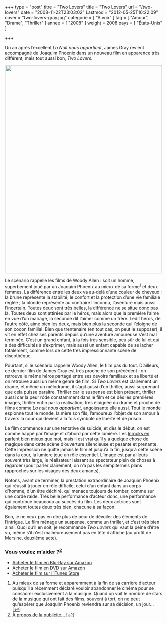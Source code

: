 +++
type = "post"
titre = "Two Lovers"
title = "Two Lovers"
url = "/two-lovers"
date = "2008-11-22T23:03:02"
Lastmod = "2012-05-25T10:22:09"
cover = "two-lovers-gray.jpg"
categorie = [ "À voir" ]
tag = [ "Amour", "Drame", "Thriller" ]
annee = [ "2008" ]
weight = 2008
pays = [ "États-Unis" ]

+++

<p>Un an après l&rsquo;excellent <em>La Nuit nous appartient</em>, James Gray revient accompagné de Joaquim Phoenix dans un nouveau film en apparence très différent, mais tout aussi bon, <em>Two Lovers</em>.</p>
<p style="text-align: center;"><img class="size-full wp-image-946 aligncenter" title="twolovers1" src="twolovers1.jpg" alt="" width="500" height="666" /></p>
<p>Le scénario rappelle les films de Woody Allen : soit un homme, superbement joué par un Joaquim Phoenix au mieux de sa forme<sup><a href="#footnote_0_947" id="identifier_0_947" class="footnote-link footnote-identifier-link" title="Au mieux de sa forme et apparemment &agrave; la fin de sa carri&egrave;re d&rsquo;acteur puisqu&rsquo;il a r&eacute;cemment d&eacute;clar&eacute; vouloir abandonner le cin&eacute;ma pour se consacrer exclusivement &agrave; la musique. Quand on voit le nombre de stars de la musique qui ont fait des films, souvent &agrave; tort, on ne peut qu&rsquo;esp&eacute;rer que Joaquim Phoenix reviendra sur sa d&eacute;cision, un jour&hellip;">1</a></sup> et deux femmes. La différence entre les deux va au-delà d&rsquo;une couleur de cheveux : la brune représente la stabilité, le confort et la protection d&rsquo;une vie familiale réglée ; la blonde représente au contraire l&rsquo;inconnu, l&rsquo;aventure mais aussi l&rsquo;incertain. Toutes deux sont très belles, la différence ne se situe donc pas là. Toutes deux sont attirées par le héros, mais alors que la première l&rsquo;aime en vue d&rsquo;un mariage, la seconde dit l&rsquo;aimer comme un frère. Ledit héros, de l&rsquo;autre côté, aime bien les deux, mais bien plus la seconde qui l&rsquo;éloigne de son cocon familial. Bien que trentenaire (en tout cas, on peut le supposer), il vit en effet chez ses parents depuis qu&rsquo;une aventure amoureuse s&rsquo;est mal terminée. C&rsquo;est un grand enfant, à la fois très sensible, peu sûr de lui et qui a des difficultés à s&rsquo;exprimer, mais aussi un enfant capable de se lacher totalement, comme lors de cette très impressionnante scène de discothèque.</p>
<p>Pourtant, si le scénario rappelle Woody Allen, le film pas du tout. D&rsquo;ailleurs, ce dernier film de James Gray est très proche de son précédent : on retrouve le même héros partagé entre ses devoirs familiaux et sa liberté et on retrouve aussi un même genre de film. Si <em>Two Lovers</em> est clairement un drame, et même un mélodrame, il s&rsquo;agit aussi d&rsquo;un thriller, aussi surprenant que cela puisse paraître. Thriller car le suspense est bien présent, thriller aussi car la peur rôde constamment dans le film et ce dès les premières images, thriller enfin par la réalisation, très éloignée du drame et proche de films comme <em>La nuit nous appartient</em>, angoissante elle aussi. Tout le monde espionne tout le monde, la mère son fils, l&rsquo;amoureux l&rsquo;objet de son amour à travers la cour qui devient à la fois symbole de liberté et de prison.</p>
<p>Le film commence sur une tentative de suicide, et dès le début, on est comme happé par l&rsquo;image et d&rsquo;abord par cette lumière. Les <a href="http://www.lesinrocks.com/cine/cinema-article/critique/two-lovers/">Inrocks en parlent bien mieux que moi</a>, mais il est vrai qu&rsquo;il y a quelque chose de magique dans cette scène d&rsquo;ouverture silencieuse et pesante et prenante. Cette impression ne quitte jamais le film et jusqu&rsquo;à la fin, jusqu&rsquo;à cette scène dans la cour, la lumière joue un rôle essentiel. L&rsquo;image est par ailleurs souvent très large, le réalisateur laissant au spectateur plein de choses à regarder (pour parler clairement, on n&rsquo;a pas les sempiternels plans rapprochés sur les visages des deux amants).</p>
<p>Notons, avant de terminer, la prestation extraordinaire de Joaquim Phoenix qui réussit à jouer un rôle difficile, celui d&rsquo;un enfant dans un corps d&rsquo;homme, d&rsquo;un être déchiré, qui menace toujours de tomber, comme sur une corde raide. Très belle performance d&rsquo;acteur donc, une performance qui contribue beaucoup au succès du film. Les deux actrices sont également toutes deux très bien, chacune à sa façon.</p>
<p>
<p>Bon, je ne veux pas en dire plus de peur de dévoiler des éléments de l&rsquo;intrigue. Le film ménage un suspense, comme un thriller, et c&rsquo;est très bien ainsi. Quoi qu&rsquo;il en soit, je recommande <em>Two Lovers</em> qui vaut la peine d&rsquo;être vu, même s&rsquo;il n&rsquo;est malheureusement pas en tête d&rsquo;affiche (au profit de Mersine, deuxième acte).</p>
<div class="amazon">
<h3>Vous voulez m&rsquo;aider ?<sup><a href="#footnote_1_947" id="identifier_1_947" class="footnote-link footnote-identifier-link" title="&Agrave; propos de la publicit&eacute;&hellip;">2</a></sup></h3>
<ul>
<li><a href="http://www.amazon.fr/gp/product/B006LNAA6Y/ref=as_li_ss_tl?ie=UTF8&tag=leblogdenic07-21&linkCode=as2&camp=1642&creative=19458&creativeASIN=B006LNAA6Y">Acheter le film en Blu-Ray sur Amazon</a></li>
<li><a href="http://www.amazon.fr/gp/product/B001S3QU6G/ref=as_li_ss_tl?ie=UTF8&tag=leblogdenic07-21&linkCode=as2&camp=1642&creative=19458&creativeASIN=B001S3QU6G">Acheter le film en DVD sur Amazon</a></li>
<li><a href="http://itunes.apple.com/fr/movie/two-lovers-vf/id422566262">Acheter le film sur l&rsquo;iTunes Store</a></li>
</ul>
</div>
<ol class="footnotes"><li id="footnote_0_947" class="footnote">Au mieux de sa forme et apparemment à la fin de sa carrière d&rsquo;acteur puisqu&rsquo;il a récemment déclaré vouloir abandonner le cinéma pour se consacrer exclusivement à la musique. Quand on voit le nombre de stars de la musique qui ont fait des films, souvent à tort, on ne peut qu&rsquo;espérer que Joaquim Phoenix reviendra sur sa décision, un jour&#8230; [<a href="#identifier_0_947" class="footnote-link footnote-back-link">&#8617;</a>]</li><li id="footnote_1_947" class="footnote"><a href="http://voiretmanger.fr/soutien/">À propos de la publicité…</a> [<a href="#identifier_1_947" class="footnote-link footnote-back-link">&#8617;</a>]</li></ol>
